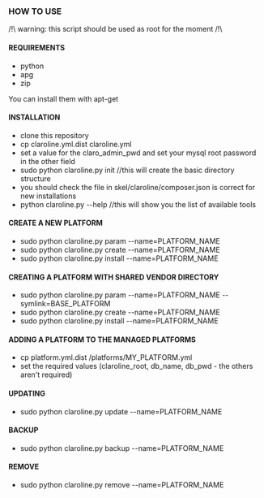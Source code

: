### HOW TO USE

/!\ warning: this script should be used as root for the moment /!\

#### REQUIREMENTS
- python
- apg
- zip

You can install them with apt-get

#### INSTALLATION
- clone this repository
- cp claroline.yml.dist claroline.yml 
- set a value for the claro_admin_pwd and set your mysql root password in the other field
- sudo python claroline.py init //this will create the basic directory structure
- you should check the file in skel/claroline/composer.json is correct for new installations
- python claroline.py --help //this will show you the list of available tools

#### CREATE A NEW PLATFORM
- sudo python claroline.py param --name=PLATFORM_NAME
- sudo python claroline.py create --name=PLATFORM_NAME
- sudo python claroline.py install --name=PLATFORM_NAME

#### CREATING A PLATFORM WITH SHARED VENDOR DIRECTORY
- sudo python claroline.py param --name=PLATFORM_NAME --symlink=BASE_PLATFORM
- sudo python claroline.py create --name=PLATFORM_NAME
- sudo python claroline.py install --name=PLATFORM_NAME

#### ADDING A PLATFORM TO THE MANAGED PLATFORMS
- cp platform.yml.dist /platforms/MY_PLATFORM.yml
- set the required values (claroline_root, db_name, db_pwd - the others aren't required)

#### UPDATING 
- sudo python claroline.py update --name=PLATFORM_NAME

#### BACKUP
- sudo python claroline.py backup --name=PLATFORM_NAME

#### REMOVE
- sudo python claroline.py remove --name=PLATFORM_NAME

